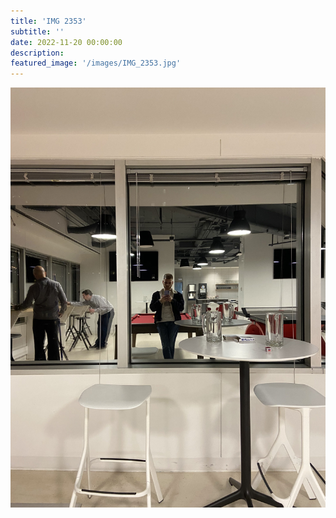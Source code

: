 ```yaml
---
title: 'IMG 2353'
subtitle: ''
date: 2022-11-20 00:00:00
description: 
featured_image: '/images/IMG_2353.jpg'
---
```


![](/images/IMG_2353.jpg)

